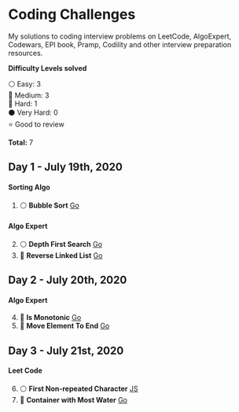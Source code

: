 # Coding Challenges
My solutions to coding interview problems on LeetCode, AlgoExpert, Codewars, EPI book, Pramp, Codility and other interview preparation resources.

__Difficulty Levels solved__

 :white_circle: Easy: 3  
 :large_blue_circle: Medium: 3  
 :red_circle: Hard: 1  
 :black_circle: Very Hard: 0  
 :star: Good to review  

 __Total:__ 7

<!-- --------------------------------------------------------------------------------------------------------------------- -->
## Day 1 - July 19th, 2020

#### Sorting Algo
1. :white_circle: __Bubble Sort__ [Go](Easy/bubbleSort/Go)

#### Algo Expert
2. :white_circle: __Depth First Search__ [Go](Easy/depthFirstSearch/Go)
3. :red_circle: __Reverse Linked List__ [Go](Hard/reverseLinkedList/Go)


<!-- --------------------------------------------------------------------------------------------------------------------- -->

## Day 2 - July 20th, 2020

#### Algo Expert
4. :large_blue_circle: __Is Monotonic__ [Go](Medium/monotonicArray/Go)
5. :large_blue_circle: __Move Element To End__ [Go](Medium/moveElementToEnd/Go)

<!-- --------------------------------------------------------------------------------------------------------------------- -->

## Day 3 - July 21st, 2020

#### Leet Code
6. :white_circle: __First Non-repeated Character__ [JS](Easy/firstNonRepeatedCharacter/Javascript)
7. :large_blue_circle: __Container with Most Water__ [Go](Medium/containerWithMostWater/Go)

<!-- --------------------------------------------------------------------------------------------------------------------- -->
